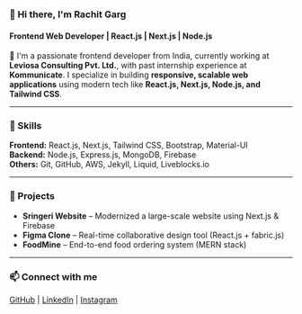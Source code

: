 ### 👋 Hi there, I'm Rachit Garg  
#### Frontend Web Developer | React.js | Next.js | Node.js

🚀 I'm a passionate frontend developer from India, currently working at **Leviosa Consulting Pvt. Ltd.**, with past internship experience at **Kommunicate**. I specialize in building **responsive, scalable web applications** using modern tech like **React.js, Next.js, Node.js, and Tailwind CSS**.

---

### 🔧 Skills  
**Frontend:** React.js, Next.js, Tailwind CSS, Bootstrap, Material-UI  
**Backend:** Node.js, Express.js, MongoDB, Firebase  
**Others:** Git, GitHub, AWS, Jekyll, Liquid, Liveblocks.io

---

### 🌟 Projects  
- **Sringeri Website** – Modernized a large-scale website using Next.js & Firebase  
- **Figma Clone** – Real-time collaborative design tool (React.js + fabric.js)  
- **FoodMine** – End-to-end food ordering system (MERN stack)

---

### 📫 Connect with me  
[GitHub](https://github.com/Rachitgarg56) | [LinkedIn](https://www.linkedin.com/in/rachitgarg56/) | [Instagram](https://www.instagram.com/__emanate/)

